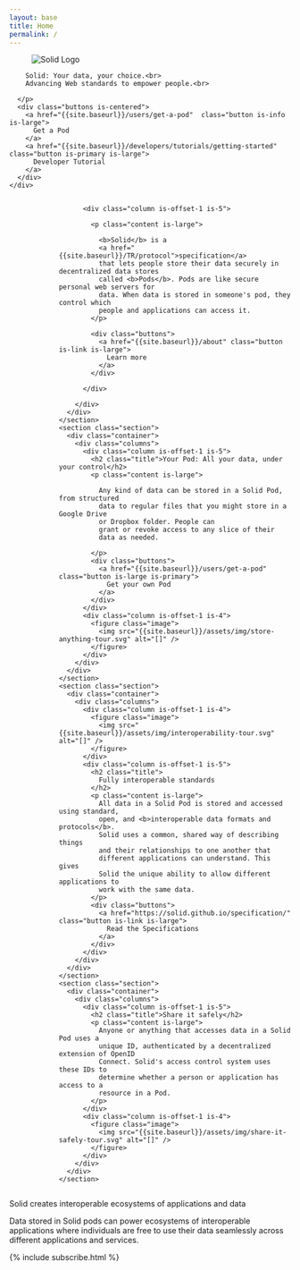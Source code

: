 ```yaml
---
layout: base
title: Home
permalink: /
---
```


<section id="home-hero" class="hero is-dark is-medium">
  <div class="hero-body">
    <div class="container">
      <figure class="image">
        <img
          src="{{site.baseurl}}/assets/img/solid-emblem.svg"
          alt="Solid Logo"
        />
      </figure>
      <p class="subtitle has-text-centered is-size-4 is-size-3-tablet is-size-2-desktop">

        Solid: Your data, your choice.<br>
        Advancing Web standards to empower people.<br>
        
      </p>
      <div class="buttons is-centered">
        <a href="{{site.baseurl}}/users/get-a-pod"  class="button is-info  is-large"> 
          Get a Pod
        </a>
        <a href="{{site.baseurl}}/developers/tutorials/getting-started" class="button is-primary is-large">
          Developer Tutorial
        </a>
      </div>
    </div>
  </div>
</section>

<div id="landing-content">

  <div id="tour">
    <section class="section">
      <div class="container">
        <div class="columns">
          <div class="column is-offset-1 is-4">
            <figure class="image">
              <img src="{{site.baseurl}}/assets/img/solid-pod-tour.svg" alt="[]" />
            </figure>
          </div>

          <div class="column is-offset-1 is-5">
            
            <p class="content is-large">

              <b>Solid</b> is a 
              <a href="{{site.baseurl}}/TR/protocol">specification</a> 
              that lets people store their data securely in decentralized data stores 
              called <b>Pods</b>. Pods are like secure personal web servers for 
              data. When data is stored in someone's pod, they control which 
              people and applications can access it.
            </p>
            
            <div class="buttons">              
              <a href="{{site.baseurl}}/about" class="button is-link is-large">
                Learn more
              </a>              
            </div>
            
          </div>

        </div>
      </div>
    </section>
    <section class="section">
      <div class="container">
        <div class="columns">
          <div class="column is-offset-1 is-5">
            <h2 class="title">Your Pod: All your data, under your control</h2>
            <p class="content is-large">
              
              Any kind of data can be stored in a Solid Pod, from structured
              data to regular files that you might store in a Google Drive
              or Dropbox folder. People can
              grant or revoke access to any slice of their
              data as needed.
              
            </p>
            <div class="buttons">
              <a href="{{site.baseurl}}/users/get-a-pod" class="button is-large is-primary">
                Get your own Pod
              </a>              
            </div>
          </div>
          <div class="column is-offset-1 is-4">
            <figure class="image">
              <img src="{{site.baseurl}}/assets/img/store-anything-tour.svg" alt="[]" />
            </figure>
          </div>
        </div>
      </div>
    </section>
    <section class="section">
      <div class="container">
        <div class="columns">
          <div class="column is-offset-1 is-4">
            <figure class="image">
              <img src="{{site.baseurl}}/assets/img/interoperability-tour.svg" alt="[]" />
            </figure>
          </div>
          <div class="column is-offset-1 is-5">
            <h2 class="title">
              Fully interoperable standards
            </h2>
            <p class="content is-large">
              All data in a Solid Pod is stored and accessed using standard, 
              open, and <b>interoperable data formats and protocols</b>. 
              Solid uses a common, shared way of describing things
              and their relationships to one another that
              different applications can understand. This gives
              Solid the unique ability to allow different applications to
              work with the same data.              
            </p>
            <div class="buttons">
              <a href="https://solid.github.io/specification/" class="button is-link is-large">
                Read the Specifications
              </a>             
            </div>
          </div>
        </div>
      </div>
    </section>
    <section class="section">
      <div class="container">
        <div class="columns">
          <div class="column is-offset-1 is-5">
            <h2 class="title">Share it safely</h2>
            <p class="content is-large">
              Anyone or anything that accesses data in a Solid Pod uses a 
              unique ID, authenticated by a decentralized extension of OpenID 
              Connect. Solid's access control system uses these IDs to 
              determine whether a person or application has access to a 
              resource in a Pod.
            </p>
          </div>
          <div class="column is-offset-1 is-4">
            <figure class="image">
              <img src="{{site.baseurl}}/assets/img/share-it-safely-tour.svg" alt="[]" />
            </figure>
          </div>
        </div>
      </div>
    </section>
  </div>
  
  <section id="ecosystem" class="hero is-dark is-medium">
    <div class="hero-body">
      <div class="container has-text-centered">
        <p class="title is-3">Solid creates interoperable ecosystems of
        applications and data</p>
        <p class="subtitle is-4">
        Data stored in Solid pods can power ecosystems of
        interoperable applications where individuals are free to use their data 
        seamlessly across different applications and services.</p>
      </div>
    </div>
  </section>
  
  <div class="columns">
    <div class="column is-half-desktop is-offset-one-quarter-desktop">
      {% include subscribe.html %}
    </div>
  </div>

</div>

